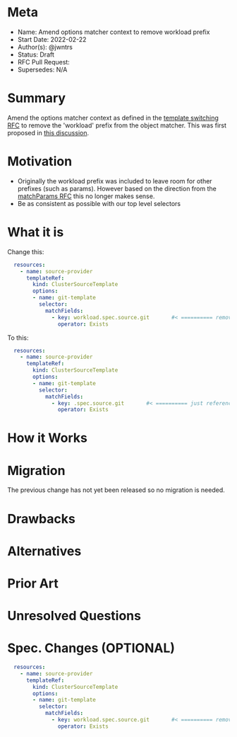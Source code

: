 # Meta
[meta]: #meta
- Name: Amend options matcher context to remove workload prefix
- Start Date: 2022-02-22
- Author(s): @jwntrs
- Status: Draft
- RFC Pull Request:
- Supersedes: N/A

# Summary
[summary]: #summary

Amend the options matcher context as defined in the [template switching RFC](https://github.com/vmware-tanzu/cartographer/pull/75) to remove the 'workload' prefix from the object matcher. This was first proposed in [this discussion](https://github.com/vmware-tanzu/cartographer/pull/602#discussion_r808047234).

# Motivation
[motivation]: #motivation

- Originally the workload prefix was included to leave room for other prefixes (such as params). However based on the direction from the [matchParams RFC](https://github.com/vmware-tanzu/cartographer/pull/618) this no longer makes sense.
- Be as consistent as possible with our top level selectors


# What it is
[what-it-is]: #what-it-is

Change this:

```yaml
  resources:
    - name: source-provider
      templateRef:
        kind: ClusterSourceTemplate
        options: 
        - name: git-template
          selector:
            matchFields:
              - key: workload.spec.source.git       #< ========== remove this 'workload' prefix
                operator: Exists
```

To this:

```yaml
  resources:
    - name: source-provider
      templateRef:
        kind: ClusterSourceTemplate
        options: 
        - name: git-template
          selector:
            matchFields:
              - key: .spec.source.git       #< ========== just reference the spec
                operator: Exists
```

# How it Works
[how-it-works]: #how-it-works


# Migration
[migration]: #migration

The previous change has not yet been released so no migration is needed.

# Drawbacks
[drawbacks]: #drawbacks


# Alternatives
[alternatives]: #alternatives

# Prior Art
[prior-art]: #prior-art


# Unresolved Questions
[unresolved-questions]: #unresolved-questions


# Spec. Changes (OPTIONAL)
[spec-changes]: #spec-changes

```yaml
  resources:
    - name: source-provider
      templateRef:
        kind: ClusterSourceTemplate
        options: 
        - name: git-template
          selector:
            matchFields:
              - key: workload.spec.source.git       #< ========== remove this 'workload' prefix
                operator: Exists
```
